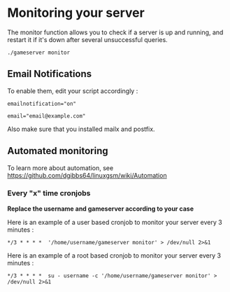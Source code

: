 # Monitoring your server

The monitor function allows you to check if a server is up and running, and restart it if it's down after several unsuccessful queries.

`./gameserver monitor`


## Email Notifications

To enable them, edit your script accordingly : 

`emailnotification="on"`

`email="email@example.com"`

Also make sure that you installed mailx and postfix.



## Automated monitoring

To learn more about automation, see https://github.com/dgibbs64/linuxgsm/wiki/Automation

### Every "x" time cronjobs

**Replace the username and gameserver according to your case**

Here is an example of a user based cronjob to monitor your server every 3 minutes : 

`*/3 * * * *  '/home/username/gameserver monitor' > /dev/null 2>&1`

Here is an example of a root based cronjob to monitor your server every 3 minutes : 

`*/3 * * * *  su - username -c '/home/username/gameserver monitor' > /dev/null 2>&1`